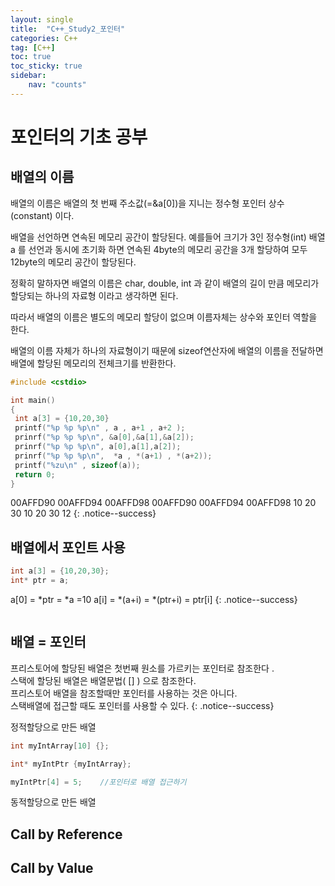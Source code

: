 ```yaml
---
layout: single
title:  "C++_Study2_포인터"
categories: C++
tag: [C++]
toc: true
toc_sticky: true
sidebar:
    nav: "counts"
---
```

# 포인터의 기초 공부

## 배열의 이름
배열의 이름은 배열의 첫 번째 주소값(=&a[0])을 지니는 정수형 포인터 상수 (constant) 이다.   
   
배열을 선언하면 연속된 메모리 공간이 할당된다. 예를들어 크기가 3인 정수형(int) 배열 a 를 선언과 동시에 초기화 하면 연속된 4byte의 메모리 공간을 3개 할당하여 모두 12byte의 메모리 공간이 할당된다.     
   
정확히 말하자면 배열의 이름은 char, double, int 과 같이 배열의 길이 만큼 메모리가 할당되는 하나의 자료형 이라고 생각하면 된다.   
   
따라서 배열의 이름은 별도의 메모리 할당이 없으며 이름자체는 상수와 포인터 역할을 한다.   

배열의 이름 자체가 하나의 자료형이기 때문에 sizeof연산자에 배열의 이름을 전달하면 배열에 할당된 메모리의 전체크기를 반환한다.         
   
```cpp
#include <cstdio>

int main()
{
 int a[3] = {10,20,30}
 printf("%p %p %p\n" , a , a+1 , a+2 );
 prinrf("%p %p %p\n", &a[0],&a[1],&a[2]);
 prinrf("%p %p %p\n", a[0],a[1],a[2]);
 prinrf("%p %p %p\n",  *a , *(a+1) , *(a+2));
 printf("%zu\n" , sizeof(a));
 return 0;   
}

```
   
      
00AFFD90 00AFFD94 00AFFD98
00AFFD90 00AFFD94 00AFFD98
10 20 30
10 20 30
12
{: .notice--success}

## 배열에서 포인트 사용



    
```cpp
int a[3] = {10,20,30};
int* ptr = a;

```
a[0] = *ptr = *a =10
a[i] = *(a+i) = *(ptr+i) = ptr[i]
{: .notice--success}   

```cpp

```

## 배열 = 포인터

프리스토어에 할당된 배열은 첫번째 원소를 가르키는 포인터로 참조한다 .   
스택에 할당된 배열은 배열문법( [] ) 으로 참조한다.   
프리스토어 배열을 참조할때만 포인터를 사용하는 것은 아니다.   
스택배열에 접근할 때도 포인터를 사용할 수 있다.
{: .notice--success}

정적할당으로 만든 배열    

```cpp
int myIntArray[10] {};   

int* myIntPtr {myIntArray};   

myIntPtr[4] = 5;    //포인터로 배열 접근하기 

```
동적할당으로 만든 배열   

## Call by Reference


## Call by Value